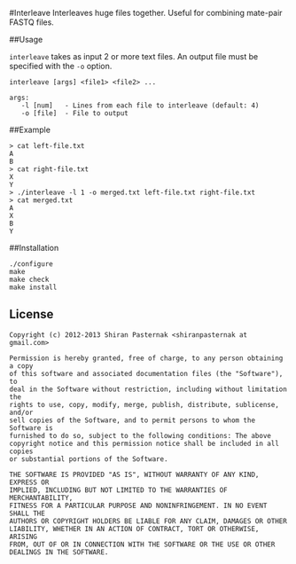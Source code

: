 #Interleave
Interleaves huge files together. Useful for combining mate-pair FASTQ files.

##Usage

`interleave` takes as input 2 or more text files. An output file must be specified with the `-o` option.

    interleave [args] <file1> <file2> ...
    
    args:
       -l [num]   - Lines from each file to interleave (default: 4)
       -o [file]  - File to output

##Example

    > cat left-file.txt
    A
    B
    > cat right-file.txt
    X
    Y
    > ./interleave -l 1 -o merged.txt left-file.txt right-file.txt
    > cat merged.txt
    A
    X
    B
    Y

##Installation

    ./configure
    make
    make check
    make install

## License

    Copyright (c) 2012-2013 Shiran Pasternak <shiranpasternak at gmail.com>

    Permission is hereby granted, free of charge, to any person obtaining a copy
    of this software and associated documentation files (the "Software"), to
    deal in the Software without restriction, including without limitation the
    rights to use, copy, modify, merge, publish, distribute, sublicense, and/or
    sell copies of the Software, and to permit persons to whom the Software is
    furnished to do so, subject to the following conditions: The above
    copyright notice and this permission notice shall be included in all copies
    or substantial portions of the Software.

    THE SOFTWARE IS PROVIDED "AS IS", WITHOUT WARRANTY OF ANY KIND, EXPRESS OR
    IMPLIED, INCLUDING BUT NOT LIMITED TO THE WARRANTIES OF MERCHANTABILITY,
    FITNESS FOR A PARTICULAR PURPOSE AND NONINFRINGEMENT. IN NO EVENT SHALL THE
    AUTHORS OR COPYRIGHT HOLDERS BE LIABLE FOR ANY CLAIM, DAMAGES OR OTHER
    LIABILITY, WHETHER IN AN ACTION OF CONTRACT, TORT OR OTHERWISE, ARISING
    FROM, OUT OF OR IN CONNECTION WITH THE SOFTWARE OR THE USE OR OTHER
    DEALINGS IN THE SOFTWARE.
